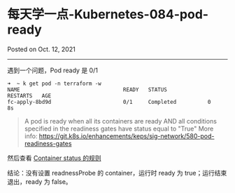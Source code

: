 # 每天学一点-Kubernetes-084-pod-ready

Posted on Oct. 12, 2021

---


遇到一个问题，Pod ready 是 0/1
```
➜  ~ k get pod -n terraform -w
NAME                                 READY   STATUS             RESTARTS   AGE
fc-apply-8bd9d                       0/1     Completed          0          8s
```

>A pod is ready when all its containers are ready AND all conditions specified in the readiness gates have status equal to "True" More info: https://git.k8s.io/enhancements/keps/sig-network/580-pod-readiness-gates

然后查看 [Container status 的规则](./每天学一点-Kubernetes-083-container-ready.md)

结论：没有设置 readnessProbe 的 container，运行时 ready 为 true；运行结束退出，ready 为 false。
